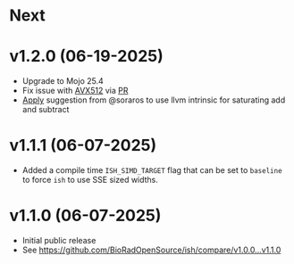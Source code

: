 
# Next

# v1.2.0 (06-19-2025)

- Upgrade to Mojo 25.4
- Fix issue with [AVX512](https://github.com/BioRadOpenSource/ish/issues/50) via [PR](https://github.com/BioRadOpenSource/ish/pull/51) 
- [Apply](https://github.com/BioRadOpenSource/ish/pull/48) suggestion from @soraros to use llvm intrinsic for saturating add and subtract

# v1.1.1 (06-07-2025)

- Added a compile time `ISH_SIMD_TARGET` flag that can be set to `baseline` to
  force `ish` to use SSE sized widths.

# v1.1.0 (06-07-2025)

- Initial public release
- See https://github.com/BioRadOpenSource/ish/compare/v1.0.0...v1.1.0